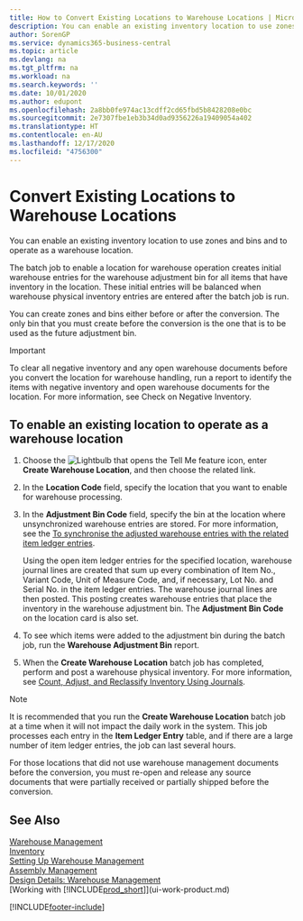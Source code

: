 ```yaml
---
title: How to Convert Existing Locations to Warehouse Locations | Microsoft Docs
description: You can enable an existing inventory location to use zones and bins and to operate as a warehouse location.
author: SorenGP
ms.service: dynamics365-business-central
ms.topic: article
ms.devlang: na
ms.tgt_pltfrm: na
ms.workload: na
ms.search.keywords: ''
ms.date: 10/01/2020
ms.author: edupont
ms.openlocfilehash: 2a8bb0fe974ac13cdff2cd65fbd5b8428208e0bc
ms.sourcegitcommit: 2e7307fbe1eb3b34d0ad9356226a19409054a402
ms.translationtype: HT
ms.contentlocale: en-AU
ms.lasthandoff: 12/17/2020
ms.locfileid: "4756300"
---
```

# <a name="convert-existing-locations-to-warehouse-locations"></a>Convert Existing Locations to Warehouse Locations
You can enable an existing inventory location to use zones and bins and to operate as a warehouse location.  

The batch job to enable a location for warehouse operation creates initial warehouse entries for the warehouse adjustment bin for all items that have inventory in the location. These initial entries will be balanced when warehouse physical inventory entries are entered after the batch job is run.  

You can create zones and bins either before or after the conversion. The only bin that you must create before the conversion is the one that is to be used as the future adjustment bin.  

> [!IMPORTANT]  
>  To clear all negative inventory and any open warehouse documents before you convert the location for warehouse handling, run a report to identify the items with negative inventory and open warehouse documents for the location. For more information, see Check on Negative Inventory.  

## <a name="to-enable-an-existing-location-to-operate-as-a-warehouse-location"></a>To enable an existing location to operate as a warehouse location  
1.  Choose the ![Lightbulb that opens the Tell Me feature](media/ui-search/search_small.png "Tell me what you want to do") icon, enter **Create Warehouse Location**, and then choose the related link.  
2.  In the **Location Code** field, specify the location that you want to enable for warehouse processing.  
3.  In the **Adjustment Bin Code** field, specify the bin at the location where unsynchronized warehouse entries are stored. For more information, see the [To synchronise the adjusted warehouse entries with the related item ledger entries](inventory-how-count-adjust-reclassify.md#to-synchronize-the-adjusted-warehouse-entries-with-the-related-item-ledger-entries).  

    Using the open item ledger entries for the specified location, warehouse journal lines are created that sum up every combination of Item No., Variant Code, Unit of Measure Code, and, if necessary, Lot No. and Serial No. in the item ledger entries. The warehouse journal lines are then posted. This posting creates warehouse entries that place the inventory in the warehouse adjustment bin. The **Adjustment Bin Code** on the location card is also set.  

4.  To see which items were added to the adjustment bin during the batch job, run the **Warehouse Adjustment Bin** report.  
5.  When the **Create Warehouse Location** batch job has completed, perform and post a warehouse physical inventory. For more information, see [Count, Adjust, and Reclassify Inventory Using Journals](inventory-how-count-adjust-reclassify.md).  

> [!NOTE]  
>  It is recommended that you run the **Create Warehouse Location** batch job at a time when it will not impact the daily work in the system. This job processes each entry in the **Item Ledger Entry** table, and if there are a large number of item ledger entries, the job can last several hours.  

 For those locations that did not use warehouse management documents before the conversion, you must re-open and release any source documents that were partially received or partially shipped before the conversion.  

## <a name="see-also"></a>See Also  
[Warehouse Management](warehouse-manage-warehouse.md)  
[Inventory](inventory-manage-inventory.md)  
[Setting Up Warehouse Management](warehouse-setup-warehouse.md)     
[Assembly Management](assembly-assemble-items.md)    
[Design Details: Warehouse Management](design-details-warehouse-management.md)  
[Working with [!INCLUDE[prod_short](includes/prod_short.md)]](ui-work-product.md)


[!INCLUDE[footer-include](includes/footer-banner.md)]